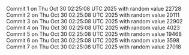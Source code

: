 Commit 1 on Thu Oct 30 02:25:08 UTC 2025 with random value 22728
Commit 2 on Thu Oct 30 02:25:08 UTC 2025 with random value 20111
Commit 3 on Thu Oct 30 02:25:08 UTC 2025 with random value 22902
Commit 4 on Thu Oct 30 02:25:08 UTC 2025 with random value 4023
Commit 5 on Thu Oct 30 02:25:08 UTC 2025 with random value 19468
Commit 6 on Thu Oct 30 02:25:08 UTC 2025 with random value 3598
Commit 7 on Thu Oct 30 02:25:08 UTC 2025 with random value 27018

